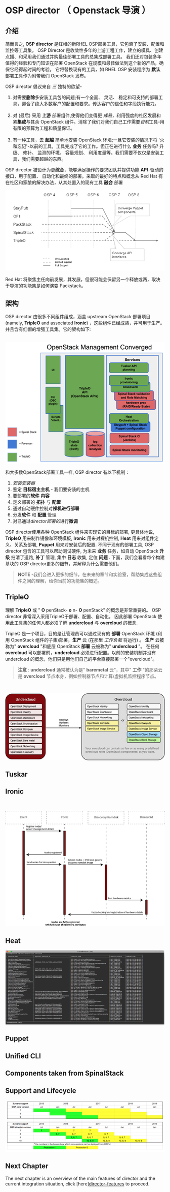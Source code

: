 # OSP director （ Openstack 导演 ）

## 介绍

简而言之, **OSP director** 是红帽的新RHEL OSP部署工具，它包涵了安装、配置和监控等工具集。 OSP Director 是收敛性多年的上游工程工作，建立的模具、创建点播、和采用我们通过并购最佳部署工具的总集成部署工具。 我们还对包装多年值得的经验和专门知识在部署 OpenStack 在规模和最佳做法到这个新的产品，确保它经得起时间的考验。 它将替换现有的工具，如 RHEL OSP 安装程序为 **默认** 部署工具作为附带我们 OpenStack 发布。

OSP director 倡议来自 *三* 独特的欲望-

1. 对需要**删除**多安装工具包的问题;有一个全面、 灵活、 稳定和可支持的部署工具，迎合了绝大多数客户的配置和要求。传达客户的信任和字段执行能力。<br><br>
2. 对 (最后) 采用 **上游** 部署组件,使得他们变得更 *成熟*，利用强度的社区发展和紧**集成**与其余 OpenStack 组件。消除了我们对我们自己工作需要*自制*工具-用有限的预算为工程和质量保证。<br><br>
3. 有一种工具，去 **超越** 简单地安装 OpenStack 环境;一旦它安装的情况下将 '火和忘记'-以前的工具，工具完成了它的工作。但正在进行什么 **业务** 任务吗?
升级、 修补、 监测的环境、 容量规划、 利用度量等。我们需要不仅仅是安装工具，我们需要超越的东西。

OSP director 被设计为更**综合**，能够满足操作的要求团队并提供功能 **API**-驱动的接口，用于配置、 自动化和最终的部署。采取的最好的特点和概念从 Red Hat 有在社区和家酿的解决办法，从其处置入的现有工具 **融合** 部署

<center>
    <img src=./images/installer_roadmap.png>
</center>

Red Hat 将聚焦主任向前发展，其发展，但很可能会保留另一个释放或两，取决于导演的功能集是如何演变 Packstack。

## 架构

OSP director 由很多不同组件组成，涵盖 upstream OpenStack 部署项目 (namely, **TripleO** and associated **Ironic**) ，这些组件已经成熟，并可用于生产。 并且含有红帽的增强工具集。它的架构如下:<br><br>

<center>
    <img src=./images/converged_installer_components.png>
</center>

和大多数OpenStack部署工具一样, OSP director 有以下机制：

1. *安装安装器*
2. 鉴定 **目标宿主主机** - 我们要安装的主机
3. 要部署的**软件** **内容**
4. 定义部署的 **拓扑** 与 **配置** 
5. 通过自动硬件控制对**裸机进行部署**
6. 分发**软件** 和 **配置** 管理
6. 对已通过*director部署的*进行**微调**

OSP director使用各种 OpenStack 组件来实现它的目标的部署, 更具体地说, **TripleO** 用来制作镜像和环境模板, **Ironic** 用来对裸机控制, **Heat** 用来对组件定义、关系及部署, **Puppet** 用来对安装后的配置. 不同于现有的部署工具, OSP director 包含的工具可以帮助测试硬件, 为未来 **业务** 任务，如自动 OpenStack **升级** 扫清了道路, **补丁** 管理, 集中 **日志** 收集, 定位 **问题** . 下面，我们会看看每个构建基块的 OSP director更多的细节，并解释为什么需要他们。

> **NOTE** -我们会进入更多的细节，在未来的章节和实验室，帮助集成这些组件之间的理解，给你当前的功能集的概述。

## TripleO

理解 **TripleO** 或 " **O** penStack- **o** n- **O** penStack" 的概念是非常重要的。 OSP director 非常深入采用TripleO于部署、配置、自动化。 因此部署 OpenStack 使用此工具集的任何人都必须了解 **undercloud** 与 **overcloud** 的概念.

TripleO 是一个项目，目的是让管理员可以通过现有的 **部署** OpenStack 环境 (利用 OpenStack 组件的子集)部署，**生产** 云 (在那里 *工作负载* 将运行) 。 **生产** 云被称为" **overcloud** "和底层 OpenStack **部署** 云被称为" **undercloud** "。 在任何 **overcloud** 可以部署前，**undercloud** 必须进行配置。以前的安装机制并没有 undercloud 的概念，他们只是用他们自己的平台直接部署一个"overcloud"。

> **注意** : **undercloud** 通常被认为是" **baremetal** 云"，其中" **工作** "的那朵云是 **overcloud** 节点本身，例如控制器节点和计算/虚拟机监控程序节点。

<br><center>
    <img src=./images/logical_view.png>
</center>

## Tuskar

## Ironic

<br><center>
    <img src=./images/discovery_diagram.png>
</center>

## Heat

<center>
    <img src=./images/resource-list.png>
</center>

## Puppet

## Unified CLI

## Components taken from SpinalStack

## Support and Lifecycle

<center>
    <img src=./images/ospd-lifecycle.png>
</center>

## Next Chapter

The next chapter is an overview of the main features of director and the current integration situation, click [here][director-features](./director-features.md) to proceed.

